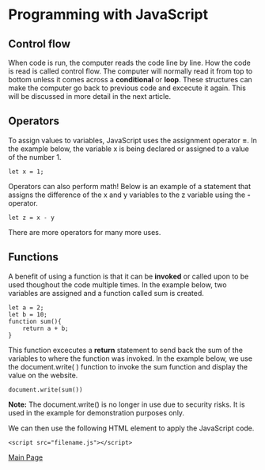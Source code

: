 # Programming with JavaScript
## Control flow
When code is run, the computer reads the code line by line. How the code is read is called control flow. The computer will normally read it from top to bottom unless it comes across a **conditional** or **loop**. These structures can make the computer go back to previous code and excecute it again. This will be discussed in more detail in the next article.
## Operators
To assign values to variables, JavaScript uses the assignment operator **=**. In the example below, the variable x is being declared or assigned to a value of the number 1.

    let x = 1;

 

Operators can also perform math! Below is an example of a statement that assigns the difference of the x and y variables to the z variable using the **-** operator.

    let z = x - y

There are more operators for many more uses.
## Functions
A benefit of using a function is that it can be **invoked** or called upon to be used thoughout the code multiple times. In the example below, two variables are assigned and a function called sum is created. 

    let a = 2;
    let b = 10;
    function sum(){
        return a + b;
    }    

This function excecutes a **return** statement to send back the sum of the variables to where the function was invoked. In the example below, we use the document.write( ) function to invoke the sum function and display the value on the website.

    document.write(sum())

**Note:** The document.write() is no longer in use due to security risks. It is used in the example for demonstration purposes only.

We can then use the following HTML element to apply the JavaScript code.

    <script src="filename.js"></script>

[Main Page](programming.md)








